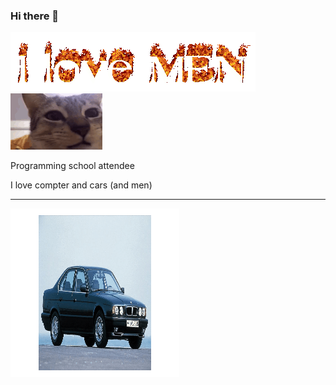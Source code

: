 ### Hi there 👋

![](https://github.com/EpicGamerVlad42069/EpicGamerVlad42069/blob/main/ILoveMEN1.gif) ![](https://github.com/EpicGamerVlad42069/EpicGamerVlad42069/blob/main/cat-cat-e.gif)

Programming school attendee

I love compter and cars (and men)

_____________

![](https://github.com/EpicGamerVlad42069/EpicGamerVlad42069/blob/main/3dgifmaker70713.gif)

<!--
**EpicGamerVlad42069/EpicGamerVlad42069** is a ✨ _special_ ✨ repository because its `README.md` (this file) appears on your GitHub profile.

Here are some ideas to get you started:

- 🔭 I’m currently working on ...
- 🌱 I’m currently learning ...
- 👯 I’m looking to collaborate on ...
- 🤔 I’m looking for help with ...
- 💬 Ask me about ...
- 📫 How to reach me: ...
- 😄 Pronouns: ...
- ⚡ Fun fact: ...
-->

